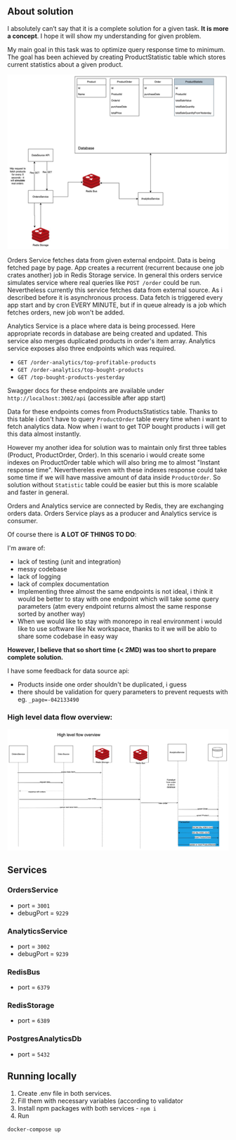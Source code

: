 
## About solution

I absolutely can’t say that it is a complete solution for a given task. **It is more a concept**.
I hope it will show my understanding for given problem.

My main goal in this task was to optimize query response time to minimum.
The goal has been achieved by creating ProductStatistic table which stores current statistics about a given product.

![flip_arch1](docs/flip_arch1.jpg)

Orders Service fetches data from given external endpoint. Data is being fetched page by page. App creates a recurrent (recurrent because one job crates another) job in
Redis Storage service. In general this orders service simulates service where real queries like `POST /order` could be run.
Nevertheless currently this service fetches data from external source. As i described before it is asynchronous process. Data fetch
is triggered every app start and by cron EVERY MINUTE, but if in queue already is a job which fetches orders, new job won't be added.


Analytics Service is a place where data is being processed. Here appropriate records in database are being created and updated.
This service also merges duplicated products in order's item array.
Analytics service exposes also three endpoints which was required.
- `GET /order-analytics/top-profitable-products`
- `GET /order-analytics/top-bought-products`
- `GET /top-bought-products-yesterday`

Swagger docs for these endpoints are available under `http://localhost:3002/api` (accessible after app start)

Data for these endpoints comes from ProductsStatistics table. 
Thanks to this table i don't have to query `ProductOrder` table every time when i want to fetch analytics data. Now when i want to get TOP 
bought products i will get this data almost instantly.

However my another idea for solution was to maintain only first three tables (Product, ProductOrder, Order).
In this scenario i would create some indexes on ProductOrder table which will also bring me to almost "Instant response time".
Neverthereles even with these indexes response could take some time if we will have massive amount of data inside `ProductOrder`.
So solution without `Statistic` table could be easier but this is more scalable and faster in general.

Orders and Analytics service are connected by Redis, they are exchanging orders data. Orders Service plays as a producer and Analytics service is consumer.

Of course there is **A LOT OF THINGS TO DO**:

I'm aware of:
* lack of testing (unit and integration)
* messy codebase
* lack of logging
* lack of complex documentation
* Implementing three almost the same endpoints is not ideal, i think it would be better to stay with one endpoint which will take some query parameters
(atm every endpoint returns almost the same response sorted by another way)
* When we would like to stay with monorepo in real environment i would like to use software like Nx workspace,
thanks to it we will be ablo to share some codebase in easy way

**However, I believe that so short time (< 2MD) was too short to prepare complete solution.**


I have some feedback for data source api:
* Products inside one order shouldn't be duplicated, i guess
* there should be validation for query parameters to prevent requests with eg. `_page=-042133490`

### High level data flow overview:

![flip_seq](docs/flip_seq.jpg)

## Services

### OrdersService

- port = `3001`
- debugPort = `9229`

### AnalyticsService

- port = `3002`
- debugPort = `9239`

### RedisBus

- port = `6379`

### RedisStorage

- port = `6389`

### PostgresAnalyticsDb

- port = `5432`

## Running locally

1. Create .env file in both services.
2. Fill them with necessary variables (according to validator
3. Install npm packages with both services - `npm i`
4. Run

```shell
docker-compose up
```
